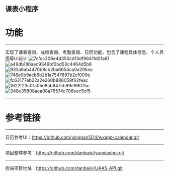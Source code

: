 ## 课表小程序
# 功能
***
实现了课表查询、成绩查询、考勤查询、日历功能，包含了课程具体信息、个人界面等UI设计
![7cfcc306e4d350cd13df9641fd01a61](https://github.com/XYXMichael/-wxTimetable/assets/115456547/301dadd6-f07b-40c6-b805-edb227d6a29a)
![a49db186aec9349bf2bd53c4464d5b8](https://github.com/XYXMichael/-wxTimetable/assets/115456547/7e9ab368-6d98-4472-b19c-a7a488543660)
![933a6ab4470b8cb2ba6654ca0a295ea](https://github.com/XYXMichael/-wxTimetable/assets/115456547/77c53b13-000a-4760-bb54-b8f8e71f34e1)
![746e0b9acb6b2b1a7547897b2cf009e](https://github.com/XYXMichael/-wxTimetable/assets/115456547/91096d10-bd71-4e51-bffb-f30c9f6bf069)
![fc63177eb22a2e260b888059f62feac](https://github.com/XYXMichael/-wxTimetable/assets/115456547/03c1d1cc-0ac8-4398-b5b9-954e94856cda)
![1622f23c01a05e8ab647cb99e99075c](https://github.com/XYXMichael/-wxTimetable/assets/115456547/e10c51c3-8284-49e4-b878-75e6e8e3ba46)
![348e35808aea08a76574c706eec5cf5](https://github.com/XYXMichael/-wxTimetable/assets/115456547/3fd669c1-dbbf-4120-801e-c9c31fdcefb0)

***
# 参考链接
***
日历参考UI：https://github.com/yingnan1314/wxapp-calendar.git
***
项目整体参考：https://github.com/danbaixi/yunxiaohui.git
***
后端项目地址：https://github.com/danbaixi/UAAS-API.git

